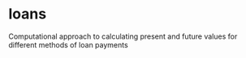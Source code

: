 # loans
Computational approach to calculating present and future values for different methods of loan payments
